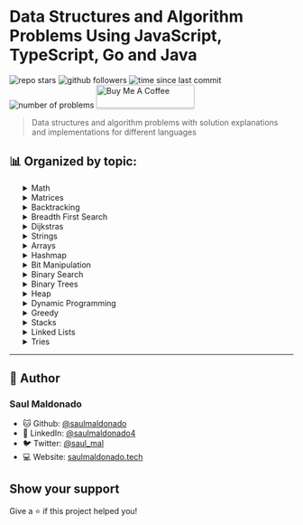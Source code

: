# Data Structures and Algorithm Problems Using JavaScript, TypeScript, Go and Java

![repo stars](https://img.shields.io/github/stars/saulmaldonado/ds-and-algorithms?style=social)
![github followers](https://img.shields.io/github/followers/saulmaldonado?style=social)
![time since last commit](https://img.shields.io/github/last-commit/saulmaldonado/ds-and-algorithms)
![number of problems](https://img.shields.io/badge/no.%20of%20problems-156-blue)
<a href="https://www.buymeacoffee.com/saulmaldonado" target="_blank"><img src="https://www.buymeacoffee.com/assets/img/custom_images/orange_img.png" alt="Buy Me A Coffee" style="height: 41px !important;width: 174px !important;box-shadow: 0px 3px 2px 0px rgba(190, 190, 190, 0.5) !important;-webkit-box-shadow: 0px 3px 2px 0px rgba(190, 190, 190, 0.5) !important;" ></a>

> Data structures and algorithm problems with solution explanations and implementations for different languages

## 📊 Organized by topic:

<div>
  <ul>
    <details>
  <summary>Math</summary>
    <ul>
      <li>
  <a href="math/broken-calculator">
    Broken Calculator
  </a> - Medium
</li><li>
  <a href="math/nim-game">
    Nim Game
  </a> - Easy
</li><li>
  <a href="math/reverse-integer">
    Reverse Integer
  </a> - Easy
</li><li>
  <a href="math/powx-n">
    Powx N
  </a> - Medium
</li><li>
  <a href="math/maximum-score-from-removing-stones">
    Maximum Score From Removing Stones
  </a> - Medium
</li><li>
  <a href="math/integer-to-roman">
    Integer To Roman
  </a> - Medium
</li><li>
  <a href="math/generate-random-point-in-a-circle">
    Generate Random Point In A Circle
  </a> - Medium
</li><li>
  <a href="math/permutation-sequence">
    Permutation Sequence
  </a> - Hard
</li><li>
  <a href="math/palindrome-number">
    Palindrome Number
  </a> - Easy
</li><li>
  <a href="math/add-binary">
    Add Binary
  </a> - Easy
</li><li>
  <a href="math/plus-one">
    Plus One
  </a> - Easy
</li>
    </ul>
</details><details>
  <summary>Matrices</summary>
    <ul>
      <li>
  <a href="matrices/spiral-matrix">
    Spiral Matrix
  </a> - Medium
</li><li>
  <a href="matrices/spiral-matrix-ii">
    Spiral Matrix Ii
  </a> - Medium
</li><li>
  <a href="matrices/search-a-2d-matrix-ii">
    Search A 2d Matrix Ii
  </a> - Medium
</li><li>
  <a href="matrices/set-matrix-zeroes">
    Set Matrix Zeroes
  </a> - Medium
</li><li>
  <a href="matrices/game-of-life">
    Game Of Life
  </a> - Medium
</li><li>
  <a href="matrices/rotate-image">
    Rotate Image
  </a> - Medium
</li><li>
  <a href="matrices/sort-the-matrix-diagonally">
    Sort The Matrix Diagonally
  </a> - Medium
</li><li>
  <a href="matrices/search-a-2d-matrix">
    Search A 2d Matrix
  </a> - Medium
</li><li>
  <a href="matrices/valid-sudoku">
    Valid Sudoku
  </a> - Medium
</li>
    </ul>
</details><details>
  <summary>Backtracking</summary>
    <ul>
      <li>
  <a href="backtracking/n-queens-ii">
    N Queens Ii
  </a> - Hard
</li><li>
  <a href="backtracking/permutations-ii">
    Permutations Ii
  </a> - Medium
</li><li>
  <a href="backtracking/permutations">
    Permutations
  </a> - Medium
</li><li>
  <a href="backtracking/subsets">
    Subsets
  </a> - Medium
</li><li>
  <a href="backtracking/sudoku-solver">
    Sudoku Solver
  </a> - Hard
</li><li>
  <a href="backtracking/letter-case-permutation">
    Letter Case Permutation
  </a> - Medium
</li><li>
  <a href="backtracking/combinations">
    Combinations
  </a> - Medium
</li><li>
  <a href="backtracking/n-queens">
    N Queens
  </a> - Hard
</li><li>
  <a href="backtracking/combination-sum-ii">
    Combination Sum Ii
  </a> - Medium
</li><li>
  <a href="backtracking/combination-sum">
    Combination Sum
  </a> - Medium
</li>
    </ul>
</details><details>
  <summary>Breadth First Search</summary>
    <ul>
      <li>
  <a href="breadth-first-search/word-ladder">
    Word Ladder
  </a> - Hard
</li><li>
  <a href="breadth-first-search/average-of-levels-in-binary-tree">
    Average Of Levels In Binary Tree
  </a> - Easy
</li><li>
  <a href="breadth-first-search/shortest-path-in-binary-matrix">
    Shortest Path In Binary Matrix
  </a> - Medium
</li><li>
  <a href="breadth-first-search/add-one-row-to-tree">
    Add One Row To Tree
  </a> - Medium
</li><li>
  <a href="breadth-first-search/is-graph-bipartite">
    Is Graph Bipartite
  </a> - Medium
</li>
    </ul>
</details><details>
  <summary>Dijkstras</summary>
    <ul>
      <li>
  <a href="dijkstras/path-with-minimum-effort">
    Path With Minimum Effort
  </a> - Medium
</li>
    </ul>
</details><details>
  <summary>Strings</summary>
    <ul>
      <li>
  <a href="strings/minimum-remove-to-make-valid-parentheses">
    Minimum Remove To Make Valid Parentheses
  </a> - Medium
</li><li>
  <a href="strings/multiply-strings">
    Multiply Strings
  </a> - Medium
</li><li>
  <a href="strings/count-and-say">
    Count And Say
  </a> - Easy
</li><li>
  <a href="strings/longest-common-prefix">
    Longest Common Prefix
  </a> - Easy
</li><li>
  <a href="strings/text-justification">
    Text Justification
  </a> - Hard
</li><li>
  <a href="strings/longest-word-in-dictionary-through-deleting">
    Longest Word In Dictionary Through Deleting
  </a> - Medium
</li><li>
  <a href="strings/valid-number">
    Valid Number
  </a> - Hard
</li><li>
  <a href="strings/remove-palindromic-subsequences">
    Remove Palindromic Subsequences
  </a> - Easy
</li><li>
  <a href="strings/generate-parentheses">
    Generate Parentheses
  </a> - Medium
</li><li>
  <a href="strings/check-if-two-string-arrays-are-equivalent">
    Check If Two String Arrays Are Equivalent
  </a> - Easy
</li><li>
  <a href="strings/check-if-a-string-contains-all-binary-codes-of-size-k">
    Check If A String Contains All Binary Codes Of Size K
  </a> - Medium
</li><li>
  <a href="strings/longest-palindromic-substring">
    Longest Palindromic Substring
  </a> - Medium
</li><li>
  <a href="strings/group-anagrams">
    Group Anagrams
  </a> - Medium
</li><li>
  <a href="strings/wildcard-matching">
    Wildcard Matching
  </a> - Hard
</li><li>
  <a href="strings/zigzag-conversion">
    Zigzag Conversion
  </a> - Medium
</li><li>
  <a href="strings/custom-sort-string">
    Custom Sort String
  </a> - Medium
</li><li>
  <a href="strings/roman-to-integer">
    Roman To Integer
  </a> - Easy
</li><li>
  <a href="strings/letter-combinations-of-a-phone-number">
    Letter Combinations Of A Phone Number
  </a> - Medium
</li><li>
  <a href="strings/string-to-integer">
    String To Integer
  </a> - Medium
</li><li>
  <a href="strings/length-of-last-word">
    Length Of Last Word
  </a> - Easy
</li><li>
  <a href="strings/longest-substring-without-repeating-characters">
    Longest Substring Without Repeating Characters
  </a> - Medium
</li><li>
  <a href="strings/valid-anagram">
    Valid Anagram
  </a> - Easy
</li><li>
  <a href="strings/edit-distance">
    Edit Distance
  </a> - Hard
</li><li>
  <a href="strings/minimum-window-substring">
    Minimum Window Substring
  </a> - Hard
</li><li>
  <a href="strings/determine-if-two-strings-are-close">
    Determine If Two Strings Are Close
  </a> - Medium
</li><li>
  <a href="strings/longest-valid-parentheses">
    Longest Valid Parentheses
  </a> - Hard
</li><li>
  <a href="strings/strStr">
    StrStr
  </a> - Easy
</li>
    </ul>
</details><details>
  <summary>Arrays</summary>
    <ul>
      <li>
  <a href="arrays/average-waiting-time">
    Average Waiting Time
  </a> - Medium
</li><li>
  <a href="arrays/shortest-unsorted-continuous-subarray">
    Shortest Unsorted Continuous Subarray
  </a> - Medium
</li><li>
  <a href="arrays/substring-with-concatenation-of-all-words">
    Substring With Concatenation Of All Words
  </a> - Hard
</li><li>
  <a href="arrays/kth-missing-positive-number">
    Kth Missing Positive Number
  </a> - easy
</li><li>
  <a href="arrays/peeking-iterator">
    Peeking Iterator
  </a> - Medium
</li><li>
  <a href="arrays/remove-duplicates-from-sorted-array">
    Remove Duplicates From Sorted Array
  </a> - Easy
</li><li>
  <a href="arrays/minimum-operations-to-reduce-x-to-zero">
    Minimum Operations To Reduce X To Zero
  </a> - Medium
</li><li>
  <a href="arrays/next-permutation">
    Next Permutation
  </a> - Medium
</li><li>
  <a href="arrays/remove-elements">
    Remove Elements
  </a> - Easy
</li><li>
  <a href="arrays/3sum">
    3sum
  </a> - Medium
</li><li>
  <a href="arrays/best-time-to-buy-and-sell-stock-ii">
    Best Time To Buy And Sell Stock Ii
  </a> - Easy
</li><li>
  <a href="arrays/2sum">
    2sum
  </a> - Easy
</li><li>
  <a href="arrays/sum-of-absolute-differences-in-a-sorted-array">
    Sum Of Absolute Differences In A Sorted Array
  </a> - Medium
</li><li>
  <a href="arrays/check-if-array-is-sorted-and-rotated">
    Check If Array Is Sorted And Rotated
  </a> - Easy
</li><li>
  <a href="arrays/search-in-rotated-array-ii">
    Search In Rotated Array Ii
  </a> - Medium
</li><li>
  <a href="arrays/kth-largest-element-in-an-array">
    Kth Largest Element In An Array
  </a> - Medium
</li><li>
  <a href="arrays/search-in-rotated-array">
    Search In Rotated Array
  </a> - Medium
</li><li>
  <a href="arrays/merge-sorted-array">
    Merge Sorted Array
  </a> - Easy
</li><li>
  <a href="arrays/max-number-of-k-sum-pairs">
    Max Number Of K Sum Pairs
  </a> - Medium
</li><li>
  <a href="arrays/set-mismatch">
    Set Mismatch
  </a> - Easy
</li><li>
  <a href="arrays/merge-intervals">
    Merge Intervals
  </a> - Medium
</li><li>
  <a href="arrays/longest-consecutive-sequence">
    Longest Consecutive Sequence
  </a> - Hard
</li><li>
  <a href="arrays/contains-duplicate">
    Contains Duplicate
  </a> - Easy
</li><li>
  <a href="arrays/first-missing-positive">
    First Missing Positive
  </a> - Hard
</li><li>
  <a href="arrays/sort-colors">
    Sort Colors
  </a> - Medium
</li><li>
  <a href="arrays/insert-interval">
    Insert Interval
  </a> - Medium
</li><li>
  <a href="arrays/boats-to-save-people">
    Boats To Save People
  </a> - Medium
</li><li>
  <a href="arrays/create-sorted-array-through-instructions">
    Create Sorted Array Through Instructions
  </a> - Hard
</li><li>
  <a href="arrays/container-with-most-water">
    Container With Most Water
  </a> - Medium
</li><li>
  <a href="arrays/distribute-candies">
    Distribute Candies
  </a> - Easy
</li><li>
  <a href="arrays/check-if-all-1s-are-at-least-length-k-places-away">
    Check If All 1s Are At Least Length K Places Away
  </a> - Easy
</li><li>
  <a href="arrays/best-time-to-buy-and-sell-stock">
    Best Time To Buy And Sell Stock
  </a> - Easy
</li><li>
  <a href="arrays/longest-harmonious-subsequence">
    Longest Harmonious Subsequence
  </a> - Easy
</li><li>
  <a href="arrays/shortest-distance-to-a-character">
    Shortest Distance To A Character
  </a> - Easy
</li>
    </ul>
</details><details>
  <summary>Hashmap</summary>
    <ul>
      <li>
  <a href="hashmap/design-hashmap">
    Design Hashmap
  </a> - Easy
</li><li>
  <a href="hashmap/encode-and-decode-tinyurl">
    Encode And Decode Tinyurl
  </a> - Medium
</li>
    </ul>
</details><details>
  <summary>Bit Manipulation</summary>
    <ul>
      <li>
  <a href="bit-manipulation/number-of-steps-to-reduce-a-number-to-zero">
    Number Of Steps To Reduce A Number To Zero
  </a> - Easy
</li><li>
  <a href="bit-manipulation/number-of-1-bits">
    Number Of 1 Bits
  </a> - Medium
</li><li>
  <a href="bit-manipulation/concatenation-of-consecutive-binary-numbers">
    Concatenation Of Consecutive Binary Numbers
  </a> - Medium
</li><li>
  <a href="bit-manipulation/divide-two-integers">
    Divide Two Integers
  </a> - Medium
</li><li>
  <a href="bit-manipulation/missing-number">
    Missing Number
  </a> - Easy
</li><li>
  <a href="bit-manipulation/single-number">
    Single Number
  </a> - Easy
</li>
    </ul>
</details><details>
  <summary>Binary Search</summary>
    <ul>
      <li>
  <a href="binary-search/median-of-two-sorted-arrays">
    Median Of Two Sorted Arrays
  </a> - Hard
</li><li>
  <a href="binary-search/find-first-and-last-position-of-element-in-sorted-array">
    Find First And Last Position Of Element In Sorted Array
  </a> - Medium
</li><li>
  <a href="binary-search/search-insert-position">
    Search Insert Position
  </a> - Easy
</li><li>
  <a href="binary-search/sqrtx">
    Sqrtx
  </a> - Easy
</li>
    </ul>
</details><details>
  <summary>Binary Trees</summary>
    <ul>
      <li>
  <a href="binary-trees/vertical-order-traversal-of-a-binary-tree">
    Vertical Order Traversal Of A Binary Tree
  </a> - Hard
</li><li>
  <a href="binary-trees/convert-bst-to-greater-tree">
    Convert Bst To Greater Tree
  </a> - Medium
</li><li>
  <a href="binary-trees/binary-tree-right-side-view">
    Binary Tree Right Side View
  </a> - Medium
</li><li>
  <a href="binary-trees/trim-a-binary-search-tree">
    Trim A Binary Search Tree
  </a> - Medium
</li><li>
  <a href="binary-trees/find-a-corresponding-node-of-a-binary-tree-in-a-clone-of-that-tree">
    Find A Corresponding Node Of A Binary Tree In A Clone Of That Tree
  </a> - Easy
</li>
    </ul>
</details><details>
  <summary>Heap</summary>
    <ul>
      <li>
  <a href="heap/priority-queue">
    Priority Queue
  </a> - Medium
</li><li>
  <a href="heap/minimize-deviation-in-array">
    Minimize Deviation In Array
  </a> - Hard
</li>
    </ul>
</details><details>
  <summary>Dynamic Programming</summary>
    <ul>
      <li>
  <a href="dynamic-programming/cherry-pickup-ii">
    Cherry Pickup Ii
  </a> - Hard
</li><li>
  <a href="dynamic-programming/minimum-path-sum">
    Minimum Path Sum
  </a> - Medium
</li><li>
  <a href="dynamic-programming/regular-expression-matching">
    Regular Expression Matching
  </a> - Hard
</li><li>
  <a href="dynamic-programming/maximal-square">
    Maximal Square
  </a> - Medium
</li><li>
  <a href="dynamic-programming/coin-change">
    Coin Change
  </a> - Medium
</li><li>
  <a href="dynamic-programming/unique-paths">
    Unique Paths
  </a> - Medium
</li><li>
  <a href="dynamic-programming/binary-trees-with-factors">
    Binary Trees With Factors
  </a> - Medium
</li><li>
  <a href="dynamic-programming/climbing-stairs">
    Climbing Stairs
  </a> - Easy
</li><li>
  <a href="dynamic-programming/trapping-rain-water">
    Trapping Rain Water
  </a> - Hard
</li><li>
  <a href="dynamic-programming/get-maximum-in-generated-array">
    Get Maximum In Generated Array
  </a> - Easy
</li><li>
  <a href="dynamic-programming/unique-paths-ii">
    Unique Paths Ii
  </a> - Medium
</li><li>
  <a href="dynamic-programming/arithmetic-slices">
    Arithmetic Slices
  </a> - Medium
</li><li>
  <a href="dynamic-programming/best-time-to-buy-and-sell-stock-with-transaction-fee">
    Best Time To Buy And Sell Stock With Transaction Fee
  </a> - Medium
</li><li>
  <a href="dynamic-programming/remove-boxes">
    Remove Boxes
  </a> - Hard
</li>
    </ul>
</details><details>
  <summary>Greedy</summary>
    <ul>
      <li>
  <a href="greedy/jump-game-ii">
    Jump Game Ii
  </a> - Hard
</li><li>
  <a href="greedy/wiggle-subsequence">
    Wiggle Subsequence
  </a> - Medium
</li><li>
  <a href="greedy/smallest-string-with-a-given-numeric-value">
    Smallest String With A Given Numeric Value
  </a> - Medium
</li><li>
  <a href="greedy/jump-game">
    Jump Game
  </a> - Medium
</li>
    </ul>
</details><details>
  <summary>Stacks</summary>
    <ul>
      <li>
  <a href="stacks/maximum-frequency-stack">
    Maximum Frequency Stack
  </a> - Hard
</li><li>
  <a href="stacks/validate-stack-sequences">
    Validate Stack Sequences
  </a> - Medium
</li><li>
  <a href="stacks/score-of-parentheses">
    Score Of Parentheses
  </a> - Medium
</li><li>
  <a href="stacks/maximal-rectangle">
    Maximal Rectangle
  </a> - Hard
</li><li>
  <a href="stacks/valid-parentheses">
    Valid Parentheses
  </a> - Easy
</li><li>
  <a href="stacks/find-the-most-competitive-subsequence">
    Find The Most Competitive Subsequence
  </a> - Medium
</li><li>
  <a href="stacks/largest-rectangle-in-histogram">
    Largest Rectangle In Histogram
  </a> - Hard
</li>
    </ul>
</details><details>
  <summary>Linked Lists</summary>
    <ul>
      <li>
  <a href="linked-lists/linked-list-cycle">
    Linked List Cycle
  </a> - Easy
</li><li>
  <a href="linked-lists/lru-cache">
    Lru Cache
  </a> - Medium
</li><li>
  <a href="linked-lists/remove-nth-node-from-end-of-list">
    Remove Nth Node From End Of List
  </a> - Medium
</li><li>
  <a href="linked-lists/add-two-numbers">
    Add Two Numbers
  </a> - Medium
</li><li>
  <a href="linked-lists/partition-list">
    Partition List
  </a> - Medium
</li><li>
  <a href="linked-lists/merge-k-sorted-lists">
    Merge K Sorted Lists
  </a> - Hard
</li><li>
  <a href="linked-lists/copy-list-with-random-pointer">
    Copy List With Random Pointer
  </a> - Medium
</li><li>
  <a href="linked-lists/intersection-of-two-linked-lists">
    Intersection Of Two Linked Lists
  </a> - Easy
</li><li>
  <a href="linked-lists/simplify-path">
    Simplify Path
  </a> - Medium
</li><li>
  <a href="linked-lists/reverse-nodes-in-k-group">
    Reverse Nodes In K Group
  </a> - Hard
</li><li>
  <a href="linked-lists/merge-two-sorted-lists">
    Merge Two Sorted Lists
  </a> - Easy
</li><li>
  <a href="linked-lists/swapping-nodes-in-a-linked-list">
    Swapping Nodes In A Linked List
  </a> - Medium
</li><li>
  <a href="linked-lists/remove-duplicates-from-sorted-list">
    Remove Duplicates From Sorted List
  </a> - Easy
</li>
    </ul>
</details><details>
  <summary>Tries</summary>
    <ul>
      <li>
  <a href="tries/implement-trie-prefix-tree">
    Implement Trie Prefix Tree
  </a> - Medium
</li><li>
  <a href="tries/short-encoding-of-words">
    Short Encoding Of Words
  </a> - Medium
</li>
    </ul>
</details>
  </ul>
</div>

---

## 👤 Author

### Saul Maldonado

- 🐱 Github: [@saulmaldonado](https://github.com/saulmaldonado)
- 🤝 LinkedIn: [@saulmaldonado4](https://www.linkedin.com/in/saulmaldonado4/)
- 🐦 Twitter: [@saul_mal](https://twitter.com/saul_mal)
- 💻 Website: [saulmaldonado.tech](https://saulmaldonado.tech/)

## Show your support

Give a ⭐️ if this project helped you!
